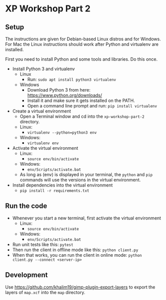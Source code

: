 # XP Workshop Part 2

## Setup

The instructions are given for Debian-based Linux distros and for
Windows. For Mac the Linux instructions should work after Python and
virtualenv are installed.

First you need to install Python and some tools and libraries. Do this once.

* Install Python 3 and virtualenv
  * Linux
    * Run: `sudo apt install python3 virtualenv`
  * Windows
    * Download Python 3 from here: https://www.python.org/downloads/
    * Install it and make sure it gets installed on the PATH.
    * Open a command line prompt and run: `pip install virtualenv`
* Create a virtual environment
  * Open a Terminal window and cd into the `xp-workshop-part-2` directory.
  * Linux:
    * `virtualenv --python=python3 env`
  * Windows:
    * `virtualenv env`
* Activate the virtual environment
  * Linux:
    * `source env/bin/activate`
  * Windows:
    * `env/Scripts/activate.bat`
  * As long as (env) is displayed in your terminal, the `python` and `pip` commands will use the versions in the virtual environment.
* Install dependencies into the virtual environment
  * `pip install -r requirements.txt`

## Run the code

* Whenever you start a new terminal, first activate the virtual environment
  * Linux:
    * `source env/bin/activate`
  * Windows:
    * `env/Scripts/activate.bat`
* Run unit tests like this: `pytest`
* Then run the client in offline mode like this: `python client.py`
* When that works, you can run the client in online mode: `python client.py --connect <server-ip>`

## Development

Use https://github.com/khalim19/gimp-plugin-export-layers to export the layers of `map.xcf` into the `map` directory.
